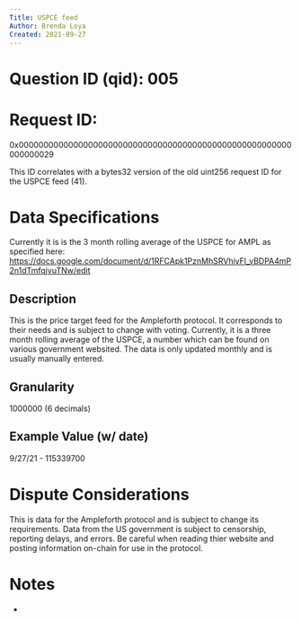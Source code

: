 ```yaml
---
Title: USPCE feed
Author: Brenda Loya
Created: 2021-09-27
---
```

# Question ID (qid): 005
# Request ID: 

0x0000000000000000000000000000000000000000000000000000000000000029

This ID correlates with a bytes32 version of the old uint256 request ID for the USPCE feed (41).


# Data Specifications

Currently it is is the 3 month rolling average of the USPCE for AMPL as specified here: https://docs.google.com/document/d/1RFCApk1PznMhSRVhiyFl_vBDPA4mP2n1dTmfqjvuTNw/edit


## Description

This is the price target feed for the Ampleforth protocol. It corresponds to their needs and is subject to change with voting.  Currently, it is a three month rolling average of the USPCE, a number which can be found on various government websited.  The data is only updated monthly and is usually manually entered. 


## Granularity

1000000 (6 decimals)

## Example Value (w/ date)

9/27/21 - 115339700


# Dispute Considerations

This is data for the Ampleforth protocol and is subject to change its requirements.  Data from the US government is subject to censorship, reporting delays, and errors.  Be careful when reading thier website and posting information on-chain for use in the protocol. 


# Notes

-

